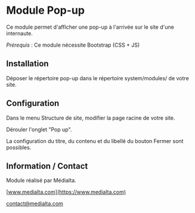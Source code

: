 # Module Pop-up

Ce module permet d'afficher une pop-up à l'arrivée sur le site d'une internaute.

*Prérequis* : Ce module nécessite Bootstrap (CSS + JS)

## Installation

Déposer le répertoire pop-up dans le répertoire system/modules/ de votre site.

## Configuration

Dans le menu Structure de site, modifier la page racine de votre site.

Dérouler l'onglet "Pop up".

La configuration du titre, du contenu et du libellé du bouton Fermer sont possibles.

## Information / Contact

Module réalisé par Médialta.

[www.medialta.com](https://www.medialta.com)

contact@medialta.com